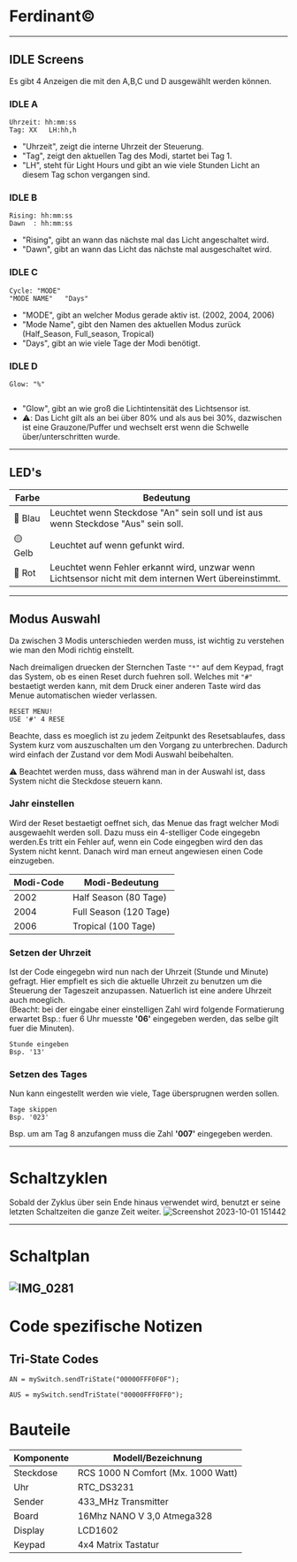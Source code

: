 # Ferdinant©️ 
-------------------
## **IDLE Screens** 
Es gibt 4 Anzeigen die mit den A,B,C und D ausgewählt werden können.

### **IDLE A**

<pre><code>Uhrzeit: hh:mm:ss
Tag: XX   LH:hh,h
</code></pre>
- "Uhrzeit", zeigt die interne Uhrzeit der Steuerung.
- "Tag", zeigt den aktuellen Tag des Modi, startet bei Tag 1.
- "LH", steht für Light Hours und gibt an wie viele Stunden Licht an diesem Tag schon vergangen sind.

### **IDLE B**

<pre><code>Rising: hh:mm:ss
Dawn  : hh:mm:ss
</code></pre>
- "Rising", gibt an wann das nächste mal das Licht angeschaltet wird.
- "Dawn", gibt an wann das Licht das nächste mal ausgeschaltet wird.

### **IDLE C**

<pre><code>Cycle: "MODE"
"MODE NAME"   "Days"
</code></pre>

- "MODE", gibt an welcher Modus gerade aktiv ist. (2002, 2004, 2006)
- "Mode Name", gibt den Namen des aktuellen Modus zurück (Half_Season, Full_season, Tropical)
- "Days", gibt an wie viele Tage der Modi benötigt.

### **IDLE D**

<pre><code>Glow: "%"

</code></pre>

- "Glow", gibt an wie groß die Lichtintensität des Lichtsensor ist. 
- :warning:: Das Licht gilt als an bei über 80% und als aus bei 30%, dazwischen ist eine Grauzone/Puffer und wechselt erst wenn die Schwelle über/unterschritten wurde.
  
-------------------

## **LED's**

| Farbe | Bedeutung |
| ------ | ----------- |
| 🔵 Blau   | Leuchtet wenn Steckdose "An" sein soll und ist aus wenn Steckdose "Aus" sein soll. |
| 🟡 Gelb  | Leuchtet auf wenn gefunkt wird. |
| 🔴 Rot    | Leuchtet wenn Fehler erkannt wird, unzwar wenn Lichtsensor nicht mit dem internen Wert übereinstimmt.  |

--------------------

## **Modus Auswahl**

Da zwischen 3 Modis unterschieden werden muss, ist wichtig zu verstehen wie man den Modi richtig einstellt.

Nach dreimaligen druecken der Sternchen Taste   ` "*" `  auf dem Keypad, fragt das System, ob es einen Reset durch fuehren soll. Welches mit ` "#" ` bestaetigt werden kann, mit dem Druck einer anderen Taste wird das Menue automatischen wieder verlassen.



<pre><code>RESET MENU!
USE '#' 4 RESE
</code></pre>

Beachte, dass es moeglich ist zu jedem Zeitpunkt des Resetsablaufes, dass System kurz vom auszuschalten um den Vorgang zu unterbrechen. Dadurch wird einfach der Zustand vor dem Modi Auswahl beibehalten.

:warning: Beachtet werden muss, dass während man in der Auswahl ist, dass System nicht die Steckdose steuern kann.


### **Jahr einstellen**

Wird der Reset bestaetigt oeffnet sich, das Menue das fragt welcher Modi ausgewaehlt werden soll. Dazu muss ein 4-stelliger Code eingegebn werden.Es tritt ein Fehler auf, wenn ein Code eingegben wird den das System nicht kennt. Danach wird man erneut angewiesen einen Code einzugeben.

| Modi-Code | Modi-Bedeutung |
| ---------- | ----------- |
| 2002  | Half Season (80 Tage) |
| 2004  | Full Season (120 Tage) |
| 2006  | Tropical (100 Tage)  |

### **Setzen der Uhrzeit**

Ist der Code eingegebn wird nun nach der Uhrzeit (Stunde und Minute) gefragt. Hier empfielt es sich die aktuelle Uhrzeit zu benutzen um die Steuerung der Tageszeit anzupassen. Natuerlich ist eine andere Uhrzeit auch moeglich. <br />
(Beacht: bei der eingabe einer einstelligen Zahl wird folgende Formatierung erwartet Bsp.: fuer 6 Uhr muesste **'06'** eingegeben werden, das selbe gilt fuer die Minuten).

<pre><code>Stunde eingeben
Bsp. '13'
</code></pre>

### Setzen des Tages

Nun kann eingestellt werden wie viele, Tage übersprugnen werden sollen. 
<pre><code>Tage skippen
Bsp. '023'
</code></pre>
Bsp. um am Tag 8 anzufangen muss die Zahl **'007'** eingegeben werden.

---------
# **Schaltzyklen**
Sobald der Zyklus über sein Ende hinaus verwendet wird, benutzt er seine letzten Schaltzeiten die ganze Zeit weiter.
![Screenshot 2023-10-01 151442](https://github.com/faBi292/Ferdinant/assets/128408093/40d7a6c4-8387-4b13-ab67-f5a3f7043f9b)

---------
# **Schaltplan**
![IMG_0281](https://github.com/faBi292/Ferdinant/assets/128408093/43a7783e-2ffe-4670-a9e3-5ab0416d7f00)
---------
# **Code spezifische Notizen**
## Tri-State Codes
<pre><code>AN = mySwitch.sendTriState("00000FFF0F0F");
</code></pre>
<pre><code>AUS = mySwitch.sendTriState("00000FFF0FF0");
</code></pre>

# Bauteile

| Komponente | Modell/Bezeichnung |
| ---------- | ----------- |
| Steckdose  | RCS 1000 N Comfort (Mx. 1000 Watt) |
| Uhr  | RTC_DS3231 |
| Sender  | 433_MHz Transmitter |
| Board  | 16Mhz NANO V 3,0 Atmega328 |
| Display  | LCD1602 |
| Keypad  | 4x4 Matrix Tastatur  |


